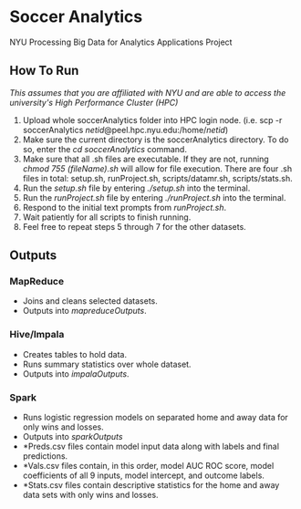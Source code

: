 # Soccer Analytics
NYU Processing Big Data for Analytics Applications Project

## How To Run
*This assumes that you are affiliated with NYU and are able to access the university's High Performance Cluster (HPC)*

1. Upload whole soccerAnalytics folder into HPC login node. (i.e. scp -r soccerAnalytics *netid*@peel.hpc.nyu.edu:/home/*netid*)
2. Make sure the current directory is the soccerAnalytics directory. To do so, enter the *cd soccerAnalytics* command.
3. Make sure that all .sh files are executable. If they are not, running *chmod 755 (fileName).sh* will allow for file execution. There are four .sh files in total: setup.sh, runProject.sh, scripts/datamr.sh, scripts/stats.sh. 
4. Run the *setup.sh* file by entering *./setup.sh* into the terminal.
5. Run the *runProject.sh* file by entering *./runProject.sh* into the terminal.
6. Respond to the initial text prompts from *runProject.sh*.
7. Wait patiently for all scripts to finish running.
8. Feel free to repeat steps 5 through 7 for the other datasets.

## Outputs

### MapReduce
* Joins and cleans selected datasets.
* Outputs into *mapreduceOutputs*.

### Hive/Impala
* Creates tables to hold data.
* Runs summary statistics over whole dataset.
* Outputs into *impalaOutputs*.

### Spark
* Runs logistic regression models on separated home and away data for only wins and losses.
* Outputs into *sparkOutputs*
* \*Preds.csv files contain model input data along with labels and final predictions.
* \*Vals.csv files contain, in this order, model AUC ROC score, model coefficients of all 9 inputs, model intercept, and outcome labels.
* \*Stats.csv files contain descriptive statistics for the home and away data sets with only wins and losses. 



